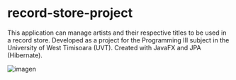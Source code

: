# record-store-project
This application can manage artists and their respective titles to be used in a record store.
Developed as a project for the Programming III subject in the University of West Timisoara (UVT).
Created with JavaFX and JPA (Hibernate).

![imagen](https://user-images.githubusercontent.com/72354794/148654375-8861be42-2992-416b-8edc-d0b479ff2647.png)
